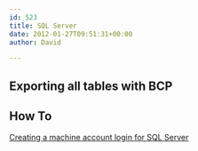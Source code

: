 ```yaml
---
id: 523
title: SQL Server
date: 2012-01-27T09:51:31+00:00
author: David

---
```


## Exporting all tables with BCP



## How To

[Creating a machine account login for SQL Server](/blog/2012/01/27/creating-a-machine-account-login-for-sql-server/)

